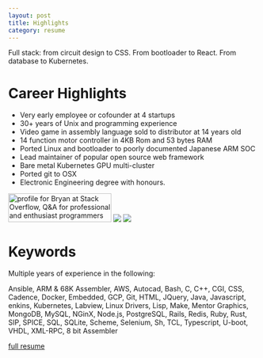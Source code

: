 ```yaml
---
layout: post
title: Highlights
category: resume
---
```

Full stack: from circuit design to CSS.  From bootloader to React.  From database to Kubernetes.

# Career Highlights

- Very early employee or cofounder at 4 startups
- 30+ years of Unix and programming experience
- Video game in assembly language sold to distributor at 14 years old
- 14 function motor controller in 4KB Rom and 53 bytes RAM
- Ported Linux and bootloader to poorly documented Japanese ARM SOC
- Lead maintainer of popular open source web framework
- Bare metal Kubernetes GPU multi-cluster
- Ported git to OSX
- Electronic Engineering degree with honours.

<a href="https://stackoverflow.com/help/badges/17/necromancer?userid=91365"><img src="https://stackoverflow.com/users/flair/91365.png" width="208" height="58" alt="profile for Bryan at Stack Overflow, Q&amp;A for professional and enthusiast programmers" title="profile for Bryan at Stack Overflow, Q&amp;A for professional and enthusiast programmers"></a> <a href="https://github.com/bryanlarsen"><img src="https://img.shields.io/badge/-Bryan_Larsen-grey?logo=github" /></a> <a href="https://www.linkedin.com/in/bryanlarsen/"><img src="https://img.shields.io/badge/Bryan_Larsen-0077B5?style=for-the-badge&logo=linkedin&logoColor=white"/></a>

# Keywords

Multiple years of experience in the following:

Ansible, ARM & 68K Assembler, AWS, Autocad, Bash, C, C++, CGI, CSS, Cadence, Docker, Embedded, GCP, Git, HTML, JQuery, Java, Javascript, enkins, Kubernetes, Labview, Linux Drivers, Lisp, Make, Mentor Graphics, MongoDB, MySQL, NGinX, Node.js, PostgreSQL, Rails, Redis, Ruby, Rust, SIP, SPICE, SQL, SQLite, Scheme, Selenium, Sh, TCL, Typescript, U-boot, VHDL, XML-RPC, 8 bit Assembler

[full resume](kitchen-sink-resume.html)
